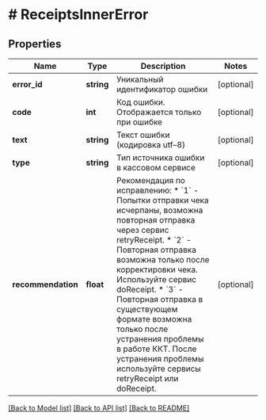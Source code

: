 # # ReceiptsInnerError

## Properties

Name | Type | Description | Notes
------------ | ------------- | ------------- | -------------
**error_id** | **string** | Уникальный идентификатор ошибки | [optional]
**code** | **int** | Код ошибки. Отображается только при ошибке | [optional]
**text** | **string** | Текст ошибки (кодировка utf–8) | [optional]
**type** | **string** | Тип источника ошибки в кассовом сервисе | [optional]
**recommendation** | **float** | Рекомендация по исправлению: * &#x60;1&#x60; - Попытки отправки чека исчерпаны, возможна повторная отправка через сервис retryReceipt. * &#x60;2&#x60; - Повторная отправка возможна только после корректировки чека. Используйте сервис doReceipt. * &#x60;3&#x60; - Повторная отправка в существующем формате возможна только после устранения проблемы в работе ККТ. После устранения проблемы используйте сервисы retryReceipt или doReceipt. | [optional]

[[Back to Model list]](../../README.md#models) [[Back to API list]](../../README.md#endpoints) [[Back to README]](../../README.md)
